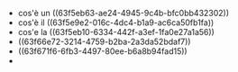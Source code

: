 - cos'è un ((63f5eb63-ae24-4945-9c4b-bfc0bb432302))
- cos'è il ((63f5e9e2-016c-4dc4-b1a9-ac6ca50fb1fa))
- cos'e la ((63f5eb10-6334-442f-a3ef-1fa0e27a1a56))
- ((63f66e72-3214-4759-b2ba-2a3da52bdaf7))
- ((63f671f6-6fb3-4497-80ee-b6a8b94fad15))
-